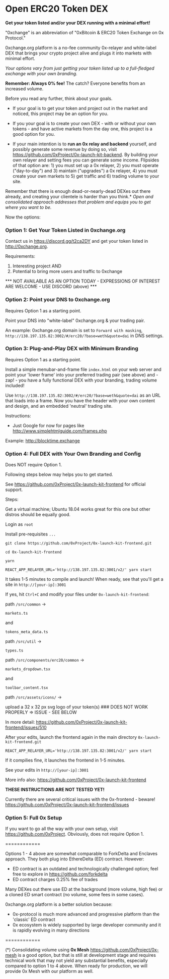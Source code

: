 # Open ERC20 Token DEX
<B>Get your token listed and/or your DEX running with a minimal effort!</B>

"0xchange" is an abbreviation of "0xBitcoin & ERC20 Token Exchange on 0x Protocol."

0xchange.org platform is a no-fee community 0x-relayer and white-label DEX that brings your crypto project alive and plugs it into markets with minimal effort.

<I>Your options vary from just getting your token listed up to a full-fledged exchange with your own branding.</I>

<B>Remember: Always 0% fee!</B> The catch? Everyone benefits from an increased volume.

Before you read any further, think about your goals.

- If your goal is to get your token and project out in the market and noticed, this project may be an option for you.

- If you your goal is to create your own DEX - with or without your own tokens - and have active markets from the day one, this project is a good option for you.

- If your main intention is to <B>run an 0x relay and backend</B> yourself, and possibly generate some revenue by doing so, visit https://github.com/0xProject/0x-launch-kit-backend. By building your own relayer and setting fees you can generate some income. Flipsides of that option are: 1) you must set up a 0x relayer, 2) you must operate ("day-to-day") and 3) maintain ("upgrades") a 0x relayer, 4) you must create your own markets to 5) get traffic and 6) trading volume to your site.

Remember that there is enough dead-or-nearly-dead DEXes out there already, and creating your clientele is harder than you think.* <I>Open and consolidated approach addresses that problem and equips you to get where you want to be.</I>

Now the options:

<H3>Option 1: Get Your Token Listed in 0xchange.org</H3>

Contact us in https://discord.gg/t2ca2DY and get your token listed in http://0xchange.org.

Requirements:
1. Interesting project AND
2. Potential to bring more users and traffic to 0xchange

*** NOT AVAILABLE AS AN OPTION TODAY - EXPRESSIONS OF INTEREST ARE WELCOME - USE DISCORD (above) ***

<H3>Option 2: Point your DNS to 0xchange.org</H3>

Requires Option 1 as a starting point.

Point your DNS into "white-label" 0xchange.org & your trading pair.

An example: 0xchange.org domain is set to `Forward with masking`, `http://138.197.135.82:3002/#/erc20/?base=weth&quote=dai` in DNS settings.


<H3>Option 3: Plug-and-Play DEX with Minimum Branding</H3>

Requires Option 1 as a starting point.

Install a simple menubar-and-frame file `index.html` on your web server and point your 'lower frame' into your preferred trading pair (see above) and - zap! - you have a fully functional DEX with your branding, trading volume included!

Use `http://138.197.135.82:3002/#/erc20/?base=weth&quote=dai` as an URL that loads into a frame. Now you have the header with your own content and design, and an embedded 'neutral' trading site.

Instructions:
- Just Google for now for pages like http://www.simplehtmlguide.com/frames.php

Example: http://blocktime.exchange


<H3>Option 4: Full DEX with Your Own Branding and Config</H3>

Does NOT require Option 1.

Following steps below may helps you to get started.

See https://github.com/0xProject/0x-launch-kit-frontend for official support.

Steps:

Get a virtual machine; Ubuntu 18.04 works great for this one but other distros should be equally good.

Login as `root`

Install pre-requisites
`...`

`git clone https://github.com/0xProject/0x-launch-kit-frontend.git`

`cd 0x-launch-kit-frontend`

`yarn`

`REACT_APP_RELAYER_URL='http://138.197.135.82:3001/v2/' yarn start`

It takes 1-5 minutes to compile and launch!
When ready, see that you'll get a site in `http://[your-ip]:3001`

If yes, hit `Ctrl+C` and modify your files under `0x-launch-kit-frontend`:

path
`/src/common` ->

`markets.ts`

and

`tokens_meta_data.ts`

path `/src/util` -> 

`types.ts`

path `/src/components/erc20/common` ->

`markets_dropdown.tsx`

and

`toolbar_content.tsx`

path `/src/assets/icons/` ->

upload a 32 x 32 px svg logo of your token(s) ### DOES NOT WORK PROPERLY => ISSUE - SEE BELOW

In more detail: https://github.com/0xProject/0x-launch-kit-frontend/issues/510

After your edits, launch the frontend again in the main directory `0x-launch-kit-frontend.git`

`REACT_APP_RELAYER_URL='http://138.197.135.82:3001/v2/' yarn start`

If it compilies fine, it launches the frontend in 1-5 minutes.

See your edits in `http://[your-ip]:3001`

More info also: https://github.com/0xProject/0x-launch-kit-frontend

<B>THESE INSTRUCTIONS ARE NOT TESTED YET!</B>

Currently there are several critical issues with the 0x-frontend - beware!
https://github.com/0xProject/0x-launch-kit-frontend/issues


<H3>Option 5: Full 0x Setup</H3>

If you want to go all the way with your own setup, visit https://github.com/0xProject.
Obviously, does not require Option 1.

============

Options 1 - 4 above are somewhat comparable to ForkDelta and Enclaves approach. They both plug into EthereDelta (ED) contract. However:
- ED contract is an outdated and technologically challenged option; feel free to explore in https://github.com/forkdelta
- ED contract charges 0.25% fee of trades

Many DEXes out there use ED  at the background (more volume, high fee) or a cloned ED smart contract (no volume, some fees in some cases).

0xchange.org platform is a better solution because:
- 0x-protocol is much more advanced and progressive platform than the 'classic' ED contract
- 0x ecosystem is widely supported by large developer community and it is rapidly evolving in many directions

============

(*) Consolidating volume using <B>0x Mesh</B> https://github.com/0xProject/0x-mesh is a good option, but that is still at development stage and requires technical work that may not yield any substantial benefits, especially compared to option 1 to 4 above. When ready for production, we will provide 0x Mesh with our platform as well.
